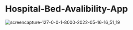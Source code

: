 # Hospital-Bed-Avalibility-App


![screencapture-127-0-0-1-8000-2022-05-16-16_51_19](https://user-images.githubusercontent.com/98261745/168591818-99c6844b-b1ac-4d9b-b33c-162fa23b2460.png)
